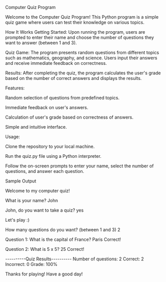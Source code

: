 Computer Quiz Program


Welcome to the Computer Quiz Program! This Python program is a simple quiz game where users can test their knowledge on various topics.


How It Works
Getting Started: Upon running the program, users are prompted to enter their name and choose the number of questions they want to answer (between 1 and 3).

Quiz Game: The program presents random questions from different topics such as mathematics, geography, and science. Users input their answers and receive immediate feedback on correctness.

Results: After completing the quiz, the program calculates the user's grade based on the number of correct answers and displays the results.


Features:

Random selection of questions from predefined topics.

Immediate feedback on user's answers.

Calculation of user's grade based on correctness of answers.

Simple and intuitive interface.


Usage:

Clone the repository to your local machine.

Run the quiz.py file using a Python interpreter.

Follow the on-screen prompts to enter your name, select the number of questions, and answer each question.


Sample Output

Welcome to my computer quiz!

What is your name? John

John, do you want to take a quiz? yes

Let's play :)

How many questions do you want? (between 1 and 3) 2

Question 1: What is the capital of France? Paris
Correct!

Question 2: What is 5 x 5? 25
Correct!

----------Quiz Results----------
Number of questions: 2
Correct: 2     Incorrect: 0
Grade: 100%

Thanks for playing! Have a good day!
